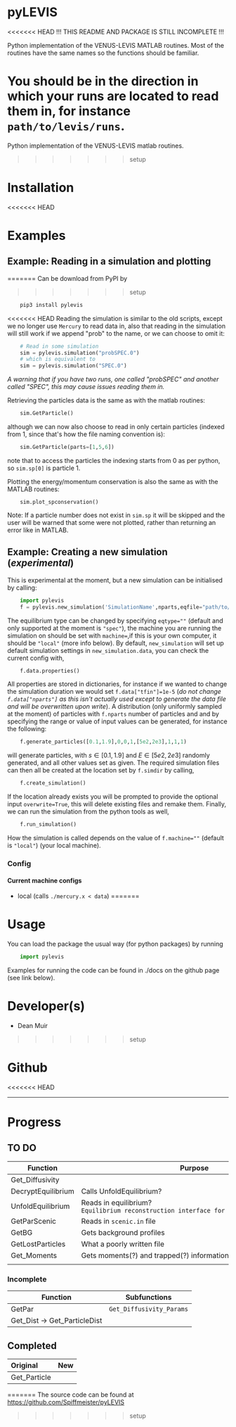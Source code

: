 # pyLEVIS

<<<<<<< HEAD
!!! THIS README AND PACKAGE IS STILL INCOMPLETE !!!

Python implementation of the VENUS-LEVIS MATLAB routines. Most of the routines have the same names so the functions should be familiar.

You should be in the direction in which your runs are located to read them in, for instance `path/to/levis/runs`.
=======
Python implementation of the VENUS-LEVIS matlab routines.
>>>>>>> setup


# Installation

<<<<<<< HEAD
# Examples

## Example: Reading in a simulation and plotting

=======
Can be download from PyPI by
>>>>>>> setup
```py
    pip3 install pylevis
```

<<<<<<< HEAD
Reading the simulation is similar to the old scripts, except we no longer use `Mercury` to read data in, also that reading in the simulation will still work if we append "prob" to the name, or we can choose to omit it:
```py
    # Read in some simulation
    sim = pylevis.simulation("probSPEC.0")
    # which is equivalent to
    sim = pylevis.simulation("SPEC.0")
```
_A warning that if you have two runs, one called "probSPEC" and another called "SPEC", this may cause issues reading them in._

Retrieving the particles data is the same as with the matlab routines:
```py
    sim.GetParticle()
```
although we can now also choose to read in only certain particles (indexed from 1, since that's how the file naming convention is):
```py
    sim.GetParticle(parts=[1,5,6])
```
note that to access the particles the indexing starts from 0 as per python, so `sim.sp[0]` is particle 1.


Plotting the energy/momentum conservation is also the same as with the MATLAB routines:
```
    sim.plot_spconservation()
```
Note: If a particle number does not exist in `sim.sp` it will be skipped and the user will be warned that some were not plotted, rather than returning an error like in MATLAB.


## Example: Creating a new simulation (_experimental_)

This is experimental at the moment, but a new simulation can be initialised by calling:
```py
    import pylevis
    f = pylevis.new_simulation('SimulationName',nparts,eqfile="path/to/equilibrium",eqtype="spec",exedir="path/to/mercuryandpostprocessing.x",machine="local")
```
The equilibrium type can be changed by specifying `eqtype=""` (default and only supported at the moment is `"spec"`), the machine you are running the simulation on should be set with `machine=`,if this is your own computer, it should be `"local"` (more info below). By default, `new_simulation` will set up default simulation settings in `new_simulation.data`, you can check the current config with,
```py
    f.data.properties()
```
All properties are stored in dictionaries, for instance if we wanted to change the simulation duration we would set `f.data["tfin"]=1e-5` (_do not change `f.data["nparts"]` as this isn't actually used except to generate the data file and will be overwritten upon write_).
A distribution (only uniformly sampled at the moment) of particles with `f.nparts` number of particles and and by specifying the range or value of input values can be generated, for instance the following:
```py
    f.generate_particles([0.1,1.9],0,0,1,[5e2,2e3],1,1,1)
```
will generate particles, with $s\in[0.1,1.9]$ and $E\in[5e2,2e3]$ randomly generated, and all other values set as given. The required simulation files can then all be created at the location set by `f.simdir` by calling,
```py
    f.create_simulation()
```
If the location already exists you will be prompted to provide the optional input `overwrite=True`, this will delete existing files and remake them. Finally, we can run the simulation from the python tools as well,
```py
    f.run_simulation()
```
How the simulation is called depends on the value of `f.machine=""` (default is `"local"`) (your local machine).


### Config

#### Current machine configs
- local (calls `./mercury.x < data`)
=======
# Usage

You can load the package the usual way (for python packages) by running
```py
    import pylevis
```
Examples for running the code can be found in ./docs on the github page (see link below).


# Developer(s)

- Dean Muir
>>>>>>> setup


# Github

<<<<<<< HEAD

---
# Progress

## TO DO


| Function           | Purpose                                                                                 |
| ------------------ | --------------------------------------------------------------------------------------- |
| Get_Diffusivity    |                                                                                         |
| DecryptEquilibrium | Calls UnfoldEquilibrium?                                                                |
| UnfoldEquilibrium  | Reads in equilibrium? `Equilibrium reconstruction interface for many equilibrium codes` |
| GetParScenic       | Reads in `scenic.in` file                                                               |
| GetBG              | Gets background profiles                                                                |
| GetLostParticles   | What a poorly written file                                                              |
| Get_Moments        | Gets moments(?) and trapped(?) information                                              |
|                    |                                                                                         |

### Incomplete

| Function                     | Subfunctions             |
| ---------------------------- | ------------------------ |
| GetPar                       | `Get_Diffusivity_Params` |
| Get_Dist -> Get_ParticleDist |                          |




## Completed


| Original            | New                    |
|:------------------- |:---------------------- |
| Get_Particle        |                        |



=======
The source code can be found at https://github.com/Spiffmeister/pyLEVIS
>>>>>>> setup
